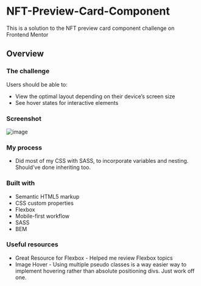 # NFT-Preview-Card-Component
This is a solution to the NFT preview card component challenge on Frontend Mentor

## Overview
### The challenge
Users should be able to:

- View the optimal layout depending on their device’s screen size
- See hover states for interactive elements
### Screenshot
![image](https://user-images.githubusercontent.com/42393951/146284750-a995f23b-5fdd-4013-896a-2a93350dff46.png)

### My process
- Did most of my CSS with SASS, to incorporate variables and nesting. Should’ve done inheriting too.

### Built with
- Semantic HTML5 markup
- CSS custom properties
- Flexbox
- Mobile-first workflow
- SASS
- BEM
### Useful resources
- Great Resource for Flexbox - Helped me review Flexbox topics
- Image Hover - Using multiple pseudo classes is a way easier way to implement hovering rather than absolute positioning divs. Just work off one.
